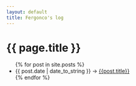 ```yaml
---
layout: default
title: Fergonco's log
---
```

# {{ page.title }}

<ul class="postlist">
{% for post in site.posts %}
<li>{{ post.date | date_to_string }} -> <a href="{{post.url}}">{{post.title}}</a></li>
{% endfor %}
</ul>
